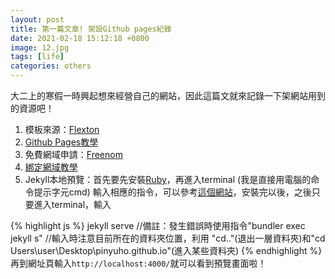 ```yaml
---
layout: post
title: 第一篇文章! 架設Github pages紀錄
date: 2021-02-18 15:12:18 +0800
image: 12.jpg
tags: [life]
categories: others
---
```

大二上的寒假一時興起想來經營自己的網站，因此這篇文就來記錄一下架網站用到的資源吧！

1. 模板來源：[Flexton][flexton]
2. [Github Pages教學][github-pages-tutorial]
3. 免費網域申請：[Freenom][freenom]
4. [綁定網域教學][domain-setup-tutorial]
5. Jekyll本地預覽：首先要先安裝[Ruby][ruby-installer]，再進入terminal (我是直接用電腦的命令提示字元cmd) 輸入相應的指令，可以參考[這個網站][ruby-and-jekyll-tutorial]，安裝完以後，之後只要進入terminal，輸入

{% highlight js %}
  jekyll serve
  //備註：發生錯誤時使用指令"bundler exec jekyll s"
  //輸入時注意目前所在的資料夾位置，利用 "cd.."(退出一層資料夾)和"cd Users\user\Desktop\pinyuho.github.io"(進入某些資料夾)
{% endhighlight %}
再到網址頁輸入`http://localhost:4000/`就可以看到預覽畫面啦！



[flexton]: http://jekyllthemes.org/themes/flexton/
[github-pages-tutorial]:   https://medium.com/@NorthBei/%E4%B8%8D%E7%94%A8%E6%87%82git%E4%B9%9F%E8%83%BD%E7%94%A8github-pages%E6%9E%B6%E8%A8%AD%E9%9D%9C%E6%85%8B%E7%B6%B2%E7%AB%99%E4%B8%A6%E7%B6%81%E5%AE%9A%E7%B6%B2%E5%9F%9F-c60c02bc470c
[domain-setup-tutorial]: https://medium.com/@moojing/%E5%80%8B%E4%BA%BA%E6%8A%80%E8%A1%93%E7%AB%99%E4%B8%80%E6%8A%8A%E7%BD%A9-%E9%83%A8%E8%90%BD%E6%A0%BC%E5%BB%BA%E7%BD%AE%E5%A4%A7%E5%85%A8-%E4%BA%8C-%E5%B0%87-github-page-%E4%B8%B2%E4%B8%8A%E8%87%AA%E5%B7%B1%E7%9A%84%E5%9F%9F%E5%90%8D-8f7e11cf2687
[freenom]: https://www.freenom.com/zu/index.html?lang=zu
[ruby-installer]: https://rubyinstaller.org/downloads/
[ruby-and-jekyll-tutorial]: https://wcc723.github.io/jekyll/2014/01/13/windows-jekyll-server/